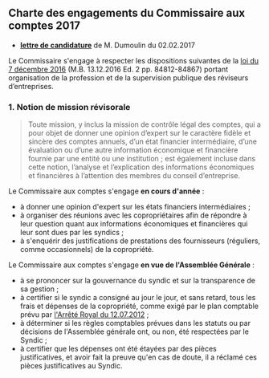 ## Charte des engagements du Commissaire aux comptes 2017

* [**lettre de candidature**](https://drive.google.com/file/d/0B_p7giU0NqM8N051YlhpZGhBRjQ/view?usp=sharing) de M. Dumoulin du 02.02.2017

Le Commissaire s'engage à respecter les dispositions suivantes de la [loi du 7 décembre 2016](https://drive.google.com/open?id=0B_p7giU0NqM8bEZ0d3l0ZFE3MDQ) (M.B. 13.12.2016 Ed. 2 pp. 84812-84867) portant organisation de la profession et de la supervision publique des réviseurs d’entreprises.

### 1.&nbsp;Notion de mission révisorale

> Toute mission, y inclus la mission de contrôle légal des comptes, qui a pour objet de donner une opinion d’expert sur le caractère fidèle et sincère des comptes annuels, d’un état financier intermédiaire, d’une évaluation ou d’une autre information économique et financière fournie par une entité ou une institution ; est également incluse dans cette notion, l’analyse et l’explication des informations économiques et financières à l’attention des membres du conseil d’entreprise.

Le Commissaire aux comptes s'engage **en cours d'année** :

* à donner une opinion d'expert sur les états financiers intermédiaires ;
* à organiser des réunions avec les copropriétaires afin de répondre à leur question quant aux informations économiques et financières qui leur sont dues par les syndics ;
* à s'enquérir des justifications de prestations des fournisseurs (réguliers, comme occasionnels) de la copropriété.

Le Commissaire aux comptes s'engage **en vue de l'Assemblée Générale** :

* à se prononcer sur la gouvernance du syndic et sur la transparence de sa gestion ;
* à certifier si le syndic a consigné au jour le jour, et sans retard, tous les frais et dépenses de la copropriété, comme exigé par le plan comptable prévu par [l'Arrêté Royal du 12.07.2012](http://brab80.webs.com/AR_20120712.pdf) ;
* à déterminer si les règles comptables prévues dans les statuts ou par décisions de l'Assemblée générale ont, ou non, été respectées par le Syndic ;
* à certifier que les dépenses ont été étayées par des pièces justificatives, et avoir fait la preuve qu'en cas de doute, il a réclamé ces pièces justificatives au Syndic.




